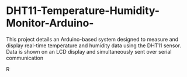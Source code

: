 # DHT11-Temperature-Humidity-Monitor-Arduino-

This project details an Arduino-based system designed to measure and display real-time temperature and humidity data using the DHT11 sensor. Data is shown on an LCD display and simultaneously sent over serial communication

R
